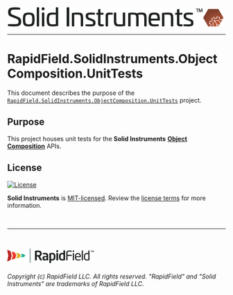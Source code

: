 <!--
Copyright (c) RapidField LLC. Licensed under the MIT License. See LICENSE.txt in the project root for license information.
-->

[![Solid Instruments](../../SolidInstruments.Logo.Color.Transparent.500w.png)](../../README.md)
- - -

# RapidField.SolidInstruments.ObjectComposition.UnitTests

This document describes the purpose of the [`RapidField.SolidInstruments.ObjectComposition.UnitTests`]() project.

## Purpose

This project houses unit tests for the **Solid Instruments** [**Object Composition**](../../src/RapidField.SolidInstruments.ObjectComposition/README.md) APIs.

## License

[![License](https://img.shields.io/github/license/rapidfield/solid-instruments?style=flat&color=lightseagreen&label=license&logo=open-access&logoColor=lightgrey)](../../LICENSE.txt)

**Solid Instruments** is [MIT-licensed](https://en.wikipedia.org/wiki/MIT_License). Review the [license terms](../../LICENSE.txt) for more information.

<br />

- - -

<br />

[![RapidField](../../RapidField.Logo.Color.Black.Transparent.200w.png)](https://www.rapidfield.com)

###### Copyright (c) RapidField LLC. All rights reserved. "RapidField" and "Solid Instruments" are trademarks of RapidField LLC.